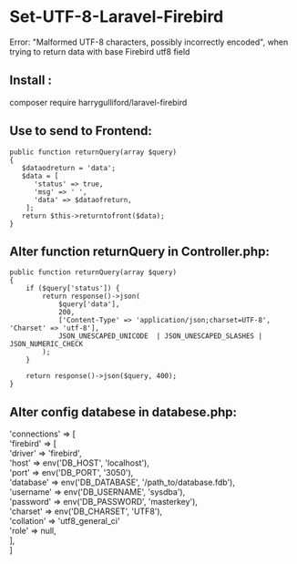 # Set-UTF-8-Laravel-Firebird
Error: "Malformed UTF-8 characters, possibly incorrectly encoded", when trying to return data with base Firebird utf8 field

## Install : 
composer require harrygulliford/laravel-firebird


## Use to send to Frontend:

    public function returnQuery(array $query)
    { 
       $dataodreturn = 'data';
       $data = [
          'status' => true,
          'msg' => ' ',
          'data' => $dataofreturn,
        ];
       return $this->returntofront($data);
    }
    
## Alter function returnQuery in Controller.php:

    public function returnQuery(array $query)
    { 
        if ($query['status']) {
            return response()->json(
                $query['data'],
                200,
                ['Content-Type' => 'application/json;charset=UTF-8', 'Charset' => 'utf-8'],
                JSON_UNESCAPED_UNICODE  | JSON_UNESCAPED_SLASHES | JSON_NUMERIC_CHECK
            );
        }

        return response()->json($query, 400);
    }
    
## Alter config databese in databese.php:

'connections' => [ <br />
  'firebird' => [ <br />
        'driver'   => 'firebird', <br />
        'host'     => env('DB_HOST', 'localhost'), <br />
        'port'     => env('DB_PORT', '3050'), <br />
        'database' => env('DB_DATABASE', '/path_to/database.fdb'), <br />
        'username' => env('DB_USERNAME', 'sysdba'), <br />
        'password' => env('DB_PASSWORD', 'masterkey'), <br />
        'charset'  => env('DB_CHARSET', 'UTF8'), <br />
        'collation' => 'utf8_general_ci' <br />
        'role'     => null, <br />
    ], <br />
 ]

